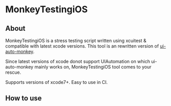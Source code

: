 # MonkeyTestingiOS

About
-----
MonkeyTestingiOS is a stress testing script written using xcuitest & compatible with latest xcode versions. This tool is an rewritten version of [ui-auto-monkey](https://github.com/jonathanpenn/ui-auto-monkey).

Since latest versions of xcode donot support UIAutomation on which ui-auto-monkey mainly works on, MonkeyTestingiOS tool comes to your rescue.

Supports versions of xcode7+. 
Easy to use in CI.

How to use
----------



